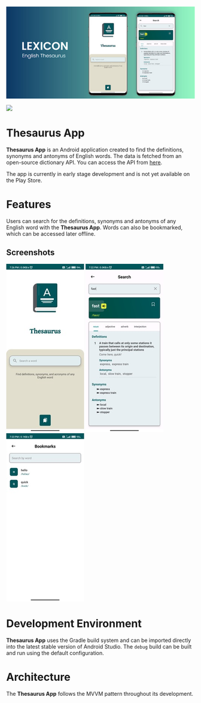 ![Now in Android](docs/images/img_banner.jpg "Now in Android")

<a href="https://play.google.com/store/apps/details?id=com.mashood.thesaurus"><img src="https://play.google.com/intl/en_us/badges/static/images/badges/en_badge_web_generic.png" height="70"></a>

Thesaurus App
=============

**Thesaurus App** is an Android application created to find the definitions, synonyms and antonyms of English words. The data is fetched from an open-source dictionary API. You can access the API from [here](https://dictionaryapi.dev/).

The app is currently in early stage development and is not yet available on the Play Store.

# Features
Users can search for the definitions, synonyms and antonyms of any English word with the **Thesaurus App**. Words can also be bookmarked, which can be accessed later offline.


## Screenshots

<!--- <img src="Docs/images/ss_home.png" alt="Screenshot showing Home screen" width="200"/>
<img src="Docs/images/ss_search.png" alt="Screenshot showing Search screen" width="200"/> --->
<!--- Comments are Fun --->
![Screenshot showing Home screen](docs/images/img_ss_home.jpg "Screenshot showing Home screen") 
![Screenshot showing Search screen](docs/images/img_ss_search.jpg "Screenshot showing Search screen")
![Screenshot showing Bookmark screen](docs/images/img_ss_bookmark.jpg "Screenshot showing Bookmark screen")


# Development Environment

**Thesaurus App** uses the Gradle build system and can be imported directly into the latest stable
version of Android Studio. The `debug`
build can be built and run using the default configuration.

# Architecture

The **Thesaurus App** follows the MVVM pattern throughout its development.
